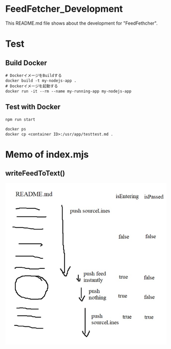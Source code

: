 # FeedFetcher_Development
This README.md file shows about the development for "FeedFethcher".

# Test

## Build Docker

```dosbatch
# DockerイメージをBuildする
docker build -t my-nodejs-app .
# Dockerイメージを起動する
docker run -it --rm --name my-running-app my-nodejs-app
```

## Test with Docker
```dosbatch:Execute in the machine by docker.
npm run start
```

```dosbatch:Execute in the windows machine.
docker ps
docker cp <container ID>:/usr/app/testtest.md .
```

# Memo of index.mjs

## writeFeedToText()

![](memo_writeFeedToText.jpg)
